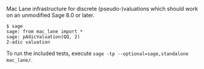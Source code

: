 Mac Lane infrastructure for discrete (pseudo-)valuations which should work on an unmodified Sage 8.0 or later.

```
$ sage
sage: from mac_lane import *
sage: pAdicValuation(QQ, 2)
2-adic valuation
```

To run the included tests, execute `sage -tp --optional=sage,standalone mac_lane/`.
